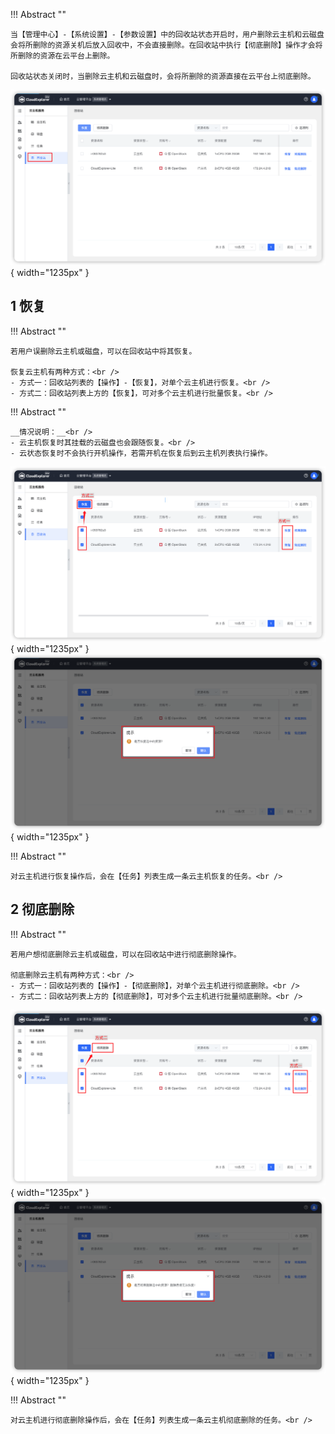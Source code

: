 !!! Abstract ""

    当【管理中心】-【系统设置】-【参数设置】中的回收站状态开启时，用户删除云主机和云磁盘会将所删除的资源关机后放入回收中，不会直接删除。在回收站中执行【彻底删除】操作才会将所删除的资源在云平台上删除。

    回收站状态关闭时，当删除云主机和云磁盘时，会将所删除的资源直接在云平台上彻底删除。

![回收站列表](../../img/cloud-server/recycling/回收站列表.png){ width="1235px" }

## 1 恢复

!!! Abstract ""

    若用户误删除云主机或磁盘，可以在回收站中将其恢复。

    恢复云主机有两种方式：<br />
    - 方式一：回收站列表的【操作】-【恢复】，对单个云主机进行恢复。<br />
    - 方式二：回收站列表上方的【恢复】，可对多个云主机进行批量恢复。<br />

!!! Abstract ""

    __情况说明：__<br />
    - 云主机恢复时其挂载的云磁盘也会跟随恢复。<br />
    - 云状态恢复时不会执行开机操作，若需开机在恢复后到云主机列表执行操作。

![恢复](../../img/cloud-server/recycling/恢复.png){ width="1235px" }
![恢复确认](../../img/cloud-server/recycling/恢复确认.png){ width="1235px" }

!!! Abstract ""

    对云主机进行恢复操作后，会在【任务】列表生成一条云主机恢复的任务。<br />

## 2 彻底删除

!!! Abstract ""

    若用户想彻底删除云主机或磁盘，可以在回收站中进行彻底删除操作。

    彻底删除云主机有两种方式：<br />
    - 方式一：回收站列表的【操作】-【彻底删除】，对单个云主机进行彻底删除。<br />
    - 方式二：回收站列表上方的【彻底删除】，可对多个云主机进行批量彻底删除。<br />

![彻底删除](../../img/cloud-server/recycling/彻底删除.png){ width="1235px" }
![彻底删除确认](../../img/cloud-server/recycling/彻底删除确认.png){ width="1235px" }

!!! Abstract ""

    对云主机进行彻底删除操作后，会在【任务】列表生成一条云主机彻底删除的任务。<br />